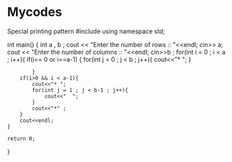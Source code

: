 # Mycodes
Special printing pattern
#include <iostream>
using namespace std;

int main() {
	int a , b ;
	cout << "Enter the number of rows :: "<<endl;
	cin>> a;
	cout << "Enter the number of columns :: "<<endl;
    cin>>b ;
    for(int i = 0 ; i < a ; i++){
       if(i== 0 or i==a-1) {
        for(int j = 0 ; j <  b ; j++){
                cout<<"* ";
            }
            
            }
        if(i>0 && i < a-1){
            cout<<"* ";
            for(int j = 1 ; j < b-1 ; j++){
                cout<<"  ";
            }
            cout<<"*" ;
        }
        cout<<endl;
    }
    
	return 0;
}
